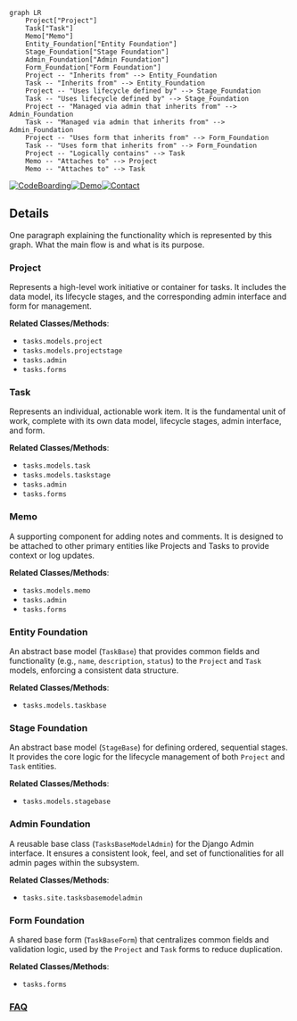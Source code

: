 ```mermaid
graph LR
    Project["Project"]
    Task["Task"]
    Memo["Memo"]
    Entity_Foundation["Entity Foundation"]
    Stage_Foundation["Stage Foundation"]
    Admin_Foundation["Admin Foundation"]
    Form_Foundation["Form Foundation"]
    Project -- "Inherits from" --> Entity_Foundation
    Task -- "Inherits from" --> Entity_Foundation
    Project -- "Uses lifecycle defined by" --> Stage_Foundation
    Task -- "Uses lifecycle defined by" --> Stage_Foundation
    Project -- "Managed via admin that inherits from" --> Admin_Foundation
    Task -- "Managed via admin that inherits from" --> Admin_Foundation
    Project -- "Uses form that inherits from" --> Form_Foundation
    Task -- "Uses form that inherits from" --> Form_Foundation
    Project -- "Logically contains" --> Task
    Memo -- "Attaches to" --> Project
    Memo -- "Attaches to" --> Task
```

[![CodeBoarding](https://img.shields.io/badge/Generated%20by-CodeBoarding-9cf?style=flat-square)](https://github.com/CodeBoarding/GeneratedOnBoardings)[![Demo](https://img.shields.io/badge/Try%20our-Demo-blue?style=flat-square)](https://www.codeboarding.org/demo)[![Contact](https://img.shields.io/badge/Contact%20us%20-%20contact@codeboarding.org-lightgrey?style=flat-square)](mailto:contact@codeboarding.org)

## Details

One paragraph explaining the functionality which is represented by this graph. What the main flow is and what is its purpose.

### Project
Represents a high-level work initiative or container for tasks. It includes the data model, its lifecycle stages, and the corresponding admin interface and form for management.


**Related Classes/Methods**:

- `tasks.models.project`
- `tasks.models.projectstage`
- `tasks.admin`
- `tasks.forms`


### Task
Represents an individual, actionable work item. It is the fundamental unit of work, complete with its own data model, lifecycle stages, admin interface, and form.


**Related Classes/Methods**:

- `tasks.models.task`
- `tasks.models.taskstage`
- `tasks.admin`
- `tasks.forms`


### Memo
A supporting component for adding notes and comments. It is designed to be attached to other primary entities like Projects and Tasks to provide context or log updates.


**Related Classes/Methods**:

- `tasks.models.memo`
- `tasks.admin`
- `tasks.forms`


### Entity Foundation
An abstract base model (`TaskBase`) that provides common fields and functionality (e.g., `name`, `description`, `status`) to the `Project` and `Task` models, enforcing a consistent data structure.


**Related Classes/Methods**:

- `tasks.models.taskbase`


### Stage Foundation
An abstract base model (`StageBase`) for defining ordered, sequential stages. It provides the core logic for the lifecycle management of both `Project` and `Task` entities.


**Related Classes/Methods**:

- `tasks.models.stagebase`


### Admin Foundation
A reusable base class (`TasksBaseModelAdmin`) for the Django Admin interface. It ensures a consistent look, feel, and set of functionalities for all admin pages within the subsystem.


**Related Classes/Methods**:

- `tasks.site.tasksbasemodeladmin`


### Form Foundation
A shared base form (`TaskBaseForm`) that centralizes common fields and validation logic, used by the `Project` and `Task` forms to reduce duplication.


**Related Classes/Methods**:

- `tasks.forms`




### [FAQ](https://github.com/CodeBoarding/GeneratedOnBoardings/tree/main?tab=readme-ov-file#faq)